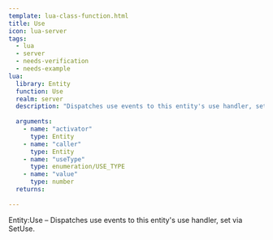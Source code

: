 ```yaml
---
template: lua-class-function.html
title: Use
icon: lua-server
tags:
  - lua
  - server
  - needs-verification
  - needs-example
lua:
  library: Entity
  function: Use
  realm: server
  description: "Dispatches use events to this entity's use handler, set via SetUse."
  
  arguments:
    - name: "activator"
      type: Entity
    - name: "caller"
      type: Entity
    - name: "useType"
      type: enumeration/USE_TYPE
    - name: "value"
      type: number
  returns:
    
---
```


<div class="lua__search__keywords">
Entity:Use &#x2013; Dispatches use events to this entity's use handler, set via SetUse.
</div>
